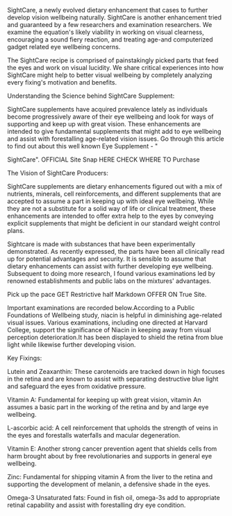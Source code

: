 SightCare, a newly evolved dietary enhancement that cases to further develop vision wellbeing naturally. SightCare is another enhancement tried and guaranteed by a few researchers and examination researchers. We examine the equation's likely viability in working on visual clearness, encouraging a sound fiery reaction, and treating age-and computerized gadget related eye wellbeing concerns.

The SightCare recipe is comprised of painstakingly picked parts that feed the eyes and work on visual lucidity. We share critical experiences into how SightCare might help to better visual wellbeing by completely analyzing every fixing's motivation and benefits.

Understanding the Science behind SightCare Supplement:

SightCare supplements have acquired prevalence lately as individuals become progressively aware of their eye wellbeing and look for ways of supporting and keep up with great vision. These enhancements are intended to give fundamental supplements that might add to eye wellbeing and assist with forestalling age-related vision issues. Go through this article to find out about this well known Eye Supplement - "

SightCare". OFFICIAL Site Snap HERE CHECK WHERE TO Purchase

The Vision of SightCare Producers:

SightCare supplements are dietary enhancements figured out with a mix of nutrients, minerals, cell reinforcements, and different supplements that are accepted to assume a part in keeping up with ideal eye wellbeing. While they are not a substitute for a solid way of life or clinical treatment, these enhancements are intended to offer extra help to the eyes by conveying explicit supplements that might be deficient in our standard weight control plans.

Sightcare is made with substances that have been experimentally demonstrated. As recently expressed, the parts have been all clinically read up for potential advantages and security. It is sensible to assume that dietary enhancements can assist with further developing eye wellbeing. Subsequent to doing more research, I found various examinations led by renowned establishments and public labs on the mixtures' advantages.

Pick up the pace GET Restrictive half Markdown OFFER ON True Site.

Important examinations are recorded below.According to a Public Foundations of Wellbeing study, niacin is helpful in diminishing age-related visual issues. Various examinations, including one directed at Harvard College, support the significance of Niacin in keeping away from visual perception deterioration.It has been displayed to shield the retina from blue light while likewise further developing vision.

Key Fixings:

Lutein and Zeaxanthin: These carotenoids are tracked down in high focuses in the retina and are known to assist with separating destructive blue light and safeguard the eyes from oxidative pressure.

Vitamin A: Fundamental for keeping up with great vision, vitamin An assumes a basic part in the working of the retina and by and large eye wellbeing.

L-ascorbic acid: A cell reinforcement that upholds the strength of veins in the eyes and forestalls waterfalls and macular degeneration.

Vitamin E: Another strong cancer prevention agent that shields cells from harm brought about by free revolutionaries and supports in general eye wellbeing.

Zinc: Fundamental for shipping vitamin A from the liver to the retina and supporting the development of melanin, a defensive shade in the eyes.

Omega-3 Unsaturated fats: Found in fish oil, omega-3s add to appropriate retinal capability and assist with forestalling dry eye condition.
